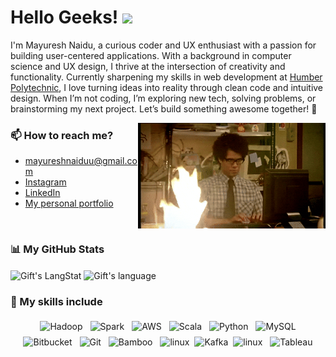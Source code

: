 # Hello Geeks! <img src = "https://raw.githubusercontent.com/MartinHeinz/MartinHeinz/master/wave.gif" width = 35px>


I'm Mayuresh Naidu, a curious coder and UX enthusiast with a passion for building user-centered applications. With a background in computer science and UX design, I thrive at the intersection of creativity and functionality. Currently sharpening my skills in web development at <a href="https://mediaarts.humber.ca/programs/web-development.html">Humber Polytechnic</a>, I love turning ideas into reality through clean code and intuitive design. When I’m not coding, I’m exploring new tech, solving problems, or brainstorming my next project. Let’s build something awesome together! 🚀

<img align='right' src="./assets/code.gif" width="300" />

### 📫 How to reach me?
- mayureshnaiduu@gmail.com
- [Instagram](https://www.instagram.com/notmeiyo/)
- [LinkedIn](https://www.linkedin.com/in/mayuresh-naidu-233802204/) 
- [My personal portfolio](https://mayureshnaidu.webflow.io)

<br>

 ### 📊 My GitHub Stats
 <div>
   <img align="center" src="https://github-readme-streak-stats.herokuapp.com/?user=meiyo99&theme=transparent&hide_border=true" alt="Gift's LangStat" width = 400px />
   <img align="center" src="https://github-readme-stats.vercel.app/api/top-langs?username=meiyo99&&hide_border=true&langs_count=10&show_icons=true&locale=en&layout=compact&text_color=ffffff&theme=transparent" alt="Gift's language" height="192px"  width="340px"/>
</div>

### 👾 My skills include

<p align="center">
	<img title="Hadoop" alt="Hadoop" src="https://raw.githubusercontent.com/Thomas-George-T/Thomas-George-T/master/assets/hadoop.svg" width="70" height="40" style="vertical-align:down; margin:4px"/>
	<img title="Spark" alt="Spark" src="https://raw.githubusercontent.com/Thomas-George-T/Thomas-George-T/master/assets/apache_spark.svg" width="80" height="50" style="vertical-align:down; margin:4px"/>
	<img title="AWS" alt="AWS" src="https://raw.githubusercontent.com/Thomas-George-T/Thomas-George-T/master/assets/aws.svg" width="60" height="40" style="vertical-align:down; margin:4px"/>
	<img title="Scala" alt="Scala" src="https://raw.githubusercontent.com/Thomas-George-T/Thomas-George-T/master/assets/scala.svg" width="40" height="40" style="vertical-align:down; margin:4px"/>
	<img title="Python" alt="Python" src="https://raw.githubusercontent.com/Thomas-George-T/Thomas-George-T/master/assets/python.svg" width="40" height="40" style="vertical-align:down; margin:4px"/>
	<img title="MySQL" alt="MySQL" src="https://raw.githubusercontent.com/Thomas-George-T/Thomas-George-T/master/assets/mysql.svg" width="40" height="40" style="vertical-align:down; margin:4px"/>
	<img title="Bitbucket" alt="Bitbucket" src="https://raw.githubusercontent.com/Thomas-George-T/Thomas-George-T/master/assets/bitbucket.svg" height="40" style="vertical-align:down; margin:4px"/>
	<img title="Git" alt="Git" src="https://raw.githubusercontent.com/Thomas-George-T/Thomas-George-T/master/assets/git.svg" width="70" height="40" style="vertical-align:down; margin:4px"/>
	<img title="Bamboo" alt="Bamboo" src="https://raw.githubusercontent.com/Thomas-George-T/Thomas-George-T/master/assets/bamboo.svg" width="40" height="40" style="vertical-align:down; margin:4px"/>	
	<img title="jira" alt="linux" src="https://raw.githubusercontent.com/Thomas-George-T/Thomas-George-T/master/assets/jira.svg" width="40" style="vertical-align:down; margin:4px"/>
	<img title="Kafka" alt="Kafka" src="https://raw.githubusercontent.com/Thomas-George-T/Thomas-George-T/master/assets/kafka.svg" width="105" height="40" />
	<img title="linux" alt="linux" src="https://raw.githubusercontent.com/Thomas-George-T/Thomas-George-T/master/assets/linux-tux.svg" width="40" style="vertical-align:down; margin:4px"/>	
	<img title="Tableau" alt="Tableau" src="https://raw.githubusercontent.com/Thomas-George-T/Thomas-George-T/master/assets/tableau.svg" width="200" style="vertical-align:down; margin:4px"/>
</p>

<!-- ## 🏆 GitHub Trophies
![](https://github-profile-trophy.vercel.app/?username=meiyo99&theme=discord&no-frame=true&no-bg=false&margin-w=4) -->